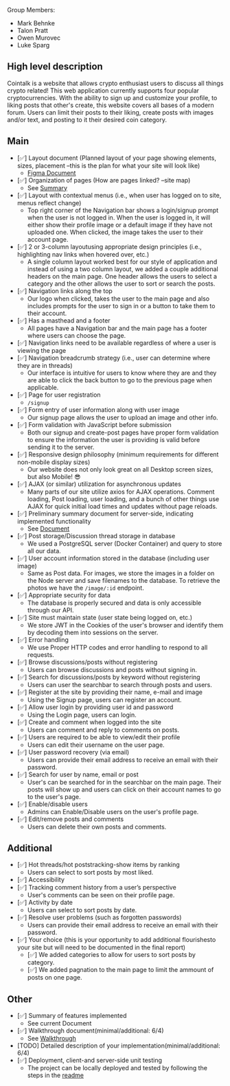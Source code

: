 Group Members:

- Mark Behnke
- Talon Pratt
- Owen Murovec
- Luke Sparg

## High level description

Cointalk is a website that allows crypto enthusiast users to discuss all things crypto related! This web application currently supports four popular cryptocurrencies. With the ability to sign up and customize your profile, to liking posts that other's create, this website covers all bases of a modern forum. Users can limit their posts to their liking, create posts with images and/or text, and posting to it their desired coin category.

## Main

- [✅] Layout document (Planned layout of your page showing elements, sizes, placement –this is the plan for what your site will look like)
  - [Figma Document](https://www.figma.com/file/N4NSNdxIbqqxp3pWudKR5f/CoinTalk?node-id=0%3A1)
- [✅] Organization of pages (How are pages linked? –site map)
  - See [Summary](walkthrough.pdf)
- [✅] Layout with contextual menus (i.e., when user has logged on to site, menus reflect change)
  - Top right corner of the Navigation bar shows a login/signup prompt when the user is not logged in. When the user is logged in, it will either show their profile image or a default image if they have not uploaded one. When clicked, the image takes the user to their account page.
- [✅] 2 or 3-column layoutusing appropriate design principles (i.e., highlighting nav links when hovered over, etc.)
  - A single column layout worked best for our style of application and instead of using a two column layout, we added a couple additional headers on the main page. One header allows the users to select a category and the other allows the user to sort or search the posts.
- [✅] Navigation links along the top
  - Our logo when clicked, takes the user to the main page and also includes prompts for the user to sign in or a button to take them to their account.
- [✅] Has a masthead and a footer
  - All pages have a Navigation bar and the main page has a footer where users can choose the page.
- [✅] Navigation links need to be available regardless of where a user is viewing the page
- [✅] Navigation breadcrumb strategy (i.e., user can determine where they are in threads)
  - Our interface is intuitive for users to know where they are and they are able to click the back button to go to the previous page when applicable.
- [✅] Page for user registration
  - `/signup`
- [✅] Form entry of user information along with user image
  - Our signup page allows the user to upload an image and other info.
- [✅] Form validation with JavaScript before submission
  - Both our signup and create-post pages have proper form validation to ensure the information the user is providing is valid before sending it to the server.
- [✅] Responsive design philosophy (minimum requirements for different non-mobile display sizes)
  - Our website does not only look great on all Desktop screen sizes, but also Mobile! 😎
- [✅] AJAX (or similar) utilization for asynchronous updates
  - Many parts of our site utilize axios for AJAX operations. Comment loading, Post loading, user loading, and a bunch of other things use AJAX for quick initial load times and updates without page reloads.
- [✅] Preliminary summary document for server-side, indicating implemented functionality
  - See [Document](preliminay_server_document.pdf)
- [✅] Post storage/Discussion thread storage in database
  - We used a PostgreSQL server (Docker Container) and query to store all our data.
- [✅] User account information stored in the database (including user image)
  - Same as Post data. For images, we store the images in a folder on the Node server and save filenames to the database. To retrieve the photos we have the `/image/:id` endpoint.
- [✅] Appropriate security for data
  - The database is properly secured and data is only accessible through our API.
- [✅] Site must maintain state (user state being logged on, etc.)
  - We store JWT in the Cookies of the user's browser and identify them by decoding them into sessions on the server.
- [✅] Error handling
  - We use Proper HTTP codes and error handling to respond to all requests.
- [✅] Browse discussions/posts without registering
  - Users can browse discussions and posts without signing in.
- [✅] Search for discussions/posts by keyword without registering
  - Users can user the searchbar to search through posts and users.
- [✅] Register at the site by providing their name, e-mail and image
  - Using the Signup page, users can register an account.
- [✅] Allow user login by providing user id and password
  - Using the Login page, users can login.
- [✅] Create and comment when logged into the site
  - Users can comment and reply to comments on posts.
- [✅] Users are required to be able to view/edit their profile
  - Users can edit their username on the user page.
- [✅] User password recovery (via email)
  - Users can provide their email address to receive an email with their password.
- [✅] Search for user by name, email or post
  - User's can be searched for in the searchbar on the main page. Their posts will show up and users can click on their account names to go to the user's page.
- [✅] Enable/disable users
  - Admins can Enable/Disable users on the user's profile page.
- [✅] Edit/remove posts and comments
  - Users can delete their own posts and comments.

## Additional

- [✅] Hot threads/hot poststracking-show items by ranking
  - Users can select to sort posts by most liked.
- [✅] Accessibility
- [✅] Tracking comment history from a user’s perspective
  - User's comments can be seen on their profile page.
- [✅] Activity by date
  - Users can select to sort posts by date.
- [✅] Resolve user problems (such as forgotten passwords)
  - Users can provide their email address to receive an email with their password.
- [✅] Your choice (this is your opportunity to add additional flourishesto your site but will need to be documented in the final report)
  - [✅] We added categories to allow for users to sort posts by category.
  - [✅] We added pagnation to the main page to limit the ammount of posts on one page.

## Other

- [✅] Summary of features implemented
  - See current Document
- [✅] Walkthrough document(minimal/additional: 6/4)
  - See [Walkthrough](walkthrough.pdf)
- [TODO] Detailed description of your implementation(minimal/additional: 6/4)
- [✅] Deployment, client-and server-side unit testing
  - The project can be locally deployed and tested by following the steps in the [readme](README.md)
